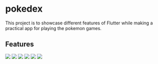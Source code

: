 
# pokedex

This project is to showcase different features of Flutter while making a practical app for playing the pokemon games.

## Features

![](assets/images/search.png)
![](assets/images/search2.png)
![](assets/images/search3.png)
![](assets/images/search4.png)
![](assets/images/pokedex.png)
![](assets/images/terra-raids-page.png)